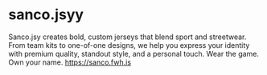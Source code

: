 # sanco.jsyy
Sanco.jsy creates bold, custom jerseys that blend sport and streetwear. From team kits to one-of-one designs, we help you express your identity with premium quality, standout style, and a personal touch. Wear the game. Own your name.
https://sanco.fwh.is
